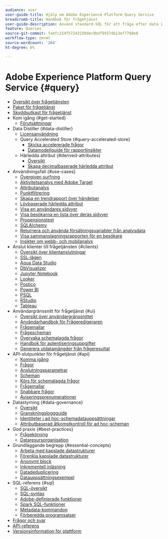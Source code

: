 ```yaml
---
audience: user
user-guide-title: Hjälp om Adobe Experience Platform Query Service
breadcrumb-title: Handbok för frågetjänst
user-guide-description: Använd standard-SQL för att fråga efter data i datasjön i Experience Platform.
feature: Queries
source-git-commit: fa4fc154f57243250dec9bdf9557db13ef7768e8
workflow-type: tm+mt
source-wordcount: '264'
ht-degree: 6%

---
```



# Adobe Experience Platform Query Service {#query}

- [Översikt över frågetjänsten](home.md)
- [Paket för frågetjänst](packages.md)
- [Skyddsutkast för frågetjänst](guardrails.md)
- Kom igång {#get-started}
   - [Förutsättningar](get-started/prerequisites.md)
- Data Distiller {#data-distiller}
   - [Licensanvändning](data-distiller/license-usage.md)
   - Query Accelerated Store {#query-accelerated-store}
      - [Skicka accelererade frågor](data-distiller/query-accelerated-store/send-accelerated-queries.md)
      - [Datamodellguide för rapportinsikter](data-distiller/query-accelerated-store/reporting-insights-data-model.md)
   - Härledda attribut {#derived-attributes}
      - [Översikt](data-distiller/derived-attributes/overview.md)
      - [Skapa decimalbaserade härledda attribut](data-distiller/derived-attributes/decile-based-derived-attributes.md)
- Användningsfall {#use-cases}
   - [Övergiven surfning](use-cases/abandoned-browse.md)
   - [Aktivitetsanalys med Adobe Target](use-cases/activity-analysis-with-adobe-target.md)
   - [Attributanalys](use-cases/attribution-analysis.md)
   - [Punktfiltrering](use-cases/bot-filtering.md)
   - [Skapa en trendrapport över händelser](use-cases/trended-report-of-events.md)
   - [Lövbaserade härledda attribut](use-cases/deciles-use-case.md)
   - [Visa en användares sidvyer](use-cases/list-visitor-sessions.md)
   - [Visa besökarna en lista över deras sidvyer](use-cases/visitors-by-number-of-page-views.md)
   - [Propensionstest](use-cases/propensity-score.md)
   - [SQLAlchemy](use-cases/sqlalchemy.md)
   - [Returnera och använda försäljningsvariabler från analysdata](use-cases/merchandising-variables.md)
   - [Visa sammanslagningsrapporten för en besökare](use-cases/roll-up-report-of-a-visitor.md)
   - [Insikter om webb- och mobilanalys](use-cases/analytics-insights.md)
- Anslut klienter till frågetjänsten {#clients}
   - [Översikt över klientanslutningar](clients/overview.md)
   - [SSL-lägen](./clients/ssl-modes.md)
   - [Aqua Data Studio](clients/aqua-data-studio.md)
   - [DbVisualizer](./clients/dbvisulaizer.md)
   - [Jupyter Notebook](clients//jupyter-notebook.md)
   - [Looker](clients/looker.md)
   - [Postico](clients/postico.md)
   - [Power BI](clients/power-bi.md)
   - [PSQL](clients/psql.md)
   - [RStudio](clients/rstudio.md)
   - [Tableau](clients/tableau.md)
- Användargränssnitt för frågetjänst {#ui}
   - [Översikt över användargränssnittet](ui/overview.md)
   - [Användarhandbok för Frågeredigeraren](ui/user-guide.md)
   - [Frågemallar](ui/query-templates.md)
   - [Frågescheman](ui/query-schedules.md)
   - [Övervaka schemalagda frågor](ui/monitor-queries.md)
   - [Handbok för autentiseringsuppgifter](ui/credentials.md)
   - [Generera utdatamängder från frågeresultat](ui/create-datasets.md)
- API-slutpunkter för frågetjänst {#api}
   - [Komma igång](api/getting-started.md)
   - [Frågor](api/queries.md)
   - [Anslutningsparametrar](api/connection-parameters.md)
   - [Scheman](api/scheduled-queries.md)
   - [Körs för schemalagda frågor](api/runs-scheduled-queries.md)
   - [Frågemallar](api/query-templates.md)
   - [Snabbare frågor](api/accelerated-queries.md)
   - [Aviseringsprenumerationer](api/alert-subscriptions.md)
- Datastyrning {#data-governance}
   - [Översikt](data-governance/overview.md)
   - [Granskningsloggguide](data-governance/audit-log-guide.md)
   - [Identiteter i ad hoc-schemadatauppsättningar](data-governance/ad-hoc-schema-identities.md)
   - [Attributbaserad åtkomstkontroll för ad hoc-scheman](./data-governance/ad-hoc-schema-labels.md)
- God praxis {#best-practices}
   - [Frågekörning](best-practices/writing-queries.md)
   - [Dataresursorganisation](./best-practices/organize-data-assets.md)
- Grundläggande begrepp {#essential-concepts}
   - [Arbeta med kapslade datastrukturer](essential-concepts/nested-data-structures.md)
   - [Förenkla kapslade datastrukturer](essential-concepts/flatten-nested-data.md)
   - [Anonymt block](essential-concepts/anonymous-block.md)
   - [Inkrementell inläsning](essential-concepts/incremental-load.md)
   - [Datadeduplicering](essential-concepts/deduplication.md)
   - [Datauppsättningsexempel](essential-concepts/dataset-samples.md)
- SQL-referens {#sql}
   - [SQL-översikt](sql/overview.md)
   - [SQL-syntax](sql/syntax.md)
   - [Adobe-definierade funktioner](sql/adobe-defined-functions.md)
   - [Spark SQL-funktioner](sql/spark-sql-functions.md)
   - [Metadata-kommandon](sql/metadata.md)
   - [Förberedda programsatser](sql/prepared-statements.md)
- [Frågor och svar](troubleshooting-guide.md)
- [API-referens](https://www.adobe.io/experience-platform-apis/references/query-service/)
- [Versionsinformation för plattform](https://www.adobe.com/go/platform-release-notes-en)
